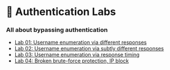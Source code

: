 # 🔐 Authentication Labs

### All about bypassing authentication

- [Lab 01: Username enumeration via different responses](./Authentication/Lab%20-%2001%20Auth.md)  
- [Lab 02: Username enumeration via subtly different responses](./Authentication/Lab%20-%2002%20Auth.md)  
- [Lab 03: Username enumeration via response timing](./Authentication/Lab%20-%2003%20Auth.md)  
- [Lab 04: Broken brute-force protection, IP block](./Authentication/Lab%20-%2004%20Auth.md)  
